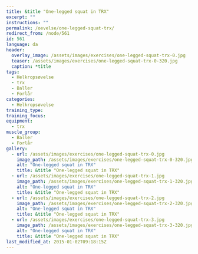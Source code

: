 ```yaml
---
title: &title "One-legged squat in TRX"
excerpt: ""
instructions: ""
permalink: /oevelse/one-legged-squat-trx/
redirect_from: /node/561
id: 561
language: da
header:
  overlay_image: /assets/images/exercises/one-legged-squat-trx-0.jpg
  teaser: /assets/images/exercises/one-legged-squat-trx-0-320.jpg
  caption: *title
tags:
  - Helkropsøvelse
  - trx
  - Baller
  - Forlår
categories:
  - Helkropsøvelse
training_type: 
training_focus: 
equipment:
  - trx
muscle_group:
  - Baller
  - Forlår
gallery:
  - url: /assets/images/exercises/one-legged-squat-trx-0.jpg
    image_path: /assets/images/exercises/one-legged-squat-trx-0-320.jpg
    alt: "One-legged squat in TRX"
    title: &title "One-legged squat in TRX"
  - url: /assets/images/exercises/one-legged-squat-trx-1.jpg
    image_path: /assets/images/exercises/one-legged-squat-trx-1-320.jpg
    alt: "One-legged squat in TRX"
    title: &title "One-legged squat in TRX"
  - url: /assets/images/exercises/one-legged-squat-trx-2.jpg
    image_path: /assets/images/exercises/one-legged-squat-trx-2-320.jpg
    alt: "One-legged squat in TRX"
    title: &title "One-legged squat in TRX"
  - url: /assets/images/exercises/one-legged-squat-trx-3.jpg
    image_path: /assets/images/exercises/one-legged-squat-trx-3-320.jpg
    alt: "One-legged squat in TRX"
    title: &title "One-legged squat in TRX"
last_modified_at: 2015-01-02T09:18:15Z
---
```



